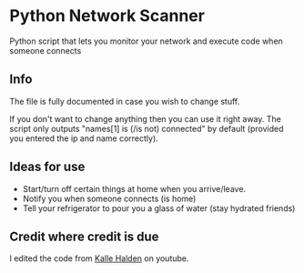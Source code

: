 # Python Network Scanner

Python script that lets you monitor your network and execute code when someone
connects

## Info

The file is fully documented in case you wish to change
stuff.

If you don't want to change anything then you can use it right away.
The script only outputs "names[1] is (/is not) connected" by default (provided
you entered the ip and name correctly).

## Ideas for use

* Start/turn off certain things at home when you arrive/leave.
* Notify you when someone connects (is home)
* Tell your refrigerator to pour you a glass of water (stay hydrated friends)

## Credit where credit is due

I edited the code from [Kalle Halden](https://www.youtube.com/channel/UCWr0mx597DnSGLFk1WfvSkQ) on youtube.
